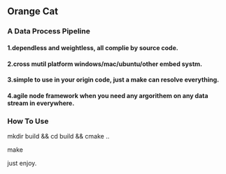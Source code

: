 ## Orange Cat

### A Data Process Pipeline

#### 1.dependless and weightless, all complie by source code.
#### 2.cross mutil platform windows/mac/ubuntu/other embed systm.
#### 3.simple to use in your origin code, just a make can resolve everything.
#### 4.agile node framework when you need any argorithem on any data stream in everywhere.

### How To Use

mkdir build && cd build && cmake ..

make

just enjoy.
